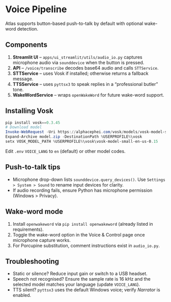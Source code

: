 # Voice Pipeline

Atlas supports button-based push-to-talk by default with optional wake-word detection.

## Components

1. **Streamlit UI** – `apps/ui_streamlit/utils/audio_io.py` captures microphone audio
   via `sounddevice` when the button is pressed.
2. **API** – `/voice/transcribe` decodes base64 audio and calls `STTService`.
3. **STTService** – uses Vosk if installed; otherwise returns a fallback message.
4. **TTSService** – uses `pyttsx3` to speak replies in a “professional butler” tone.
5. **WakeWordService** – wraps `openWakeWord` for future wake-word support.

## Installing Vosk

```powershell
pip install vosk==0.3.45
# Download model
Invoke-WebRequest -Uri https://alphacephei.com/vosk/models/vosk-model-small-en-us-0.15.zip -OutFile model.zip
Expand-Archive model.zip -DestinationPath %USERPROFILE%\vosk
setx VOSK_MODEL_PATH %USERPROFILE%\vosk\vosk-model-small-en-us-0.15
```

Edit `.env` `VOICE_LANG` to `en` (default) or other model codes.

## Push-to-talk tips

* Microphone drop-down lists `sounddevice.query_devices()`. Use `Settings > System > Sound`
  to rename input devices for clarity.
* If audio recording fails, ensure Python has microphone permission (Windows > Privacy).

## Wake-word mode

1. Install `openwakeword` via `pip install openwakeword` (already listed in requirements).
2. Toggle the wake-word option in the Voice & Control page once microphone capture works.
3. For Porcupine substitution, comment instructions exist in `audio_io.py`.

## Troubleshooting

* Static or silence? Reduce input gain or switch to a USB headset.
* Speech not recognised? Ensure the sample rate is 16 kHz and the selected model matches
  your language (update `VOICE_LANG`).
* TTS silent? `pyttsx3` uses the default Windows voice; verify *Narrator* is enabled.
